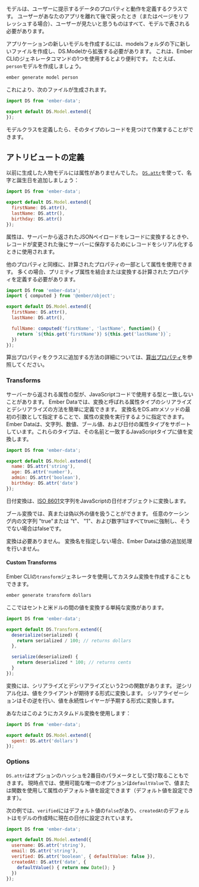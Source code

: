 <!--
A model is a class that defines the properties and behavior of the
data that you present to the user. Anything that the user expects to see
if they leave your app and come back later (or if they refresh the page)
should be represented by a model.
-->

モデルは、ユーザーに提示するデータのプロパティと動作を定義するクラスです。
ユーザーがあなたのアプリを離れて後で戻ったとき（またはページをリフレッシュする場合）、ユーザーが見たいと思うものはすべて、モデルで表される必要があります。

<!--
When you want a new model for your application you need to create a new file
under the models folder and extend from `DS.Model`. This is more conveniently
done by using one of Ember CLI's generator commands. For instance, let's create
a `person` model:
-->

アプリケーションの新しいモデルを作成するには、modelsフォルダの下に新しいファイルを作成し、DS.Modelから拡張する必要があります。
これは、Ember CLIのジェネレータコマンドの1つを使用するとより便利です。
たとえば、`person`モデルを作成しましょう。

```bash
ember generate model person
```

<!--
This will generate the following file:
-->

これにより、次のファイルが生成されます。

```app/models/person.js
import DS from 'ember-data';

export default DS.Model.extend({
});
```

<!--
After you have defined a model class, you can start [finding](../finding-records)
and [working with records](../creating-updating-and-deleting-records) of that type.
-->

モデルクラスを定義したら、そのタイプのレコードを見つけて作業することができます。

<!--
## Defining Attributes
-->

## アトリビュートの定義

<!--
The `person` model we generated earlier didn't have any attributes. Let's
add first and last name, as well as the birthday, using [`DS.attr`](https://www.emberjs.com/api/ember-data/2.16/classes/DS/methods/attr?anchor=attr):
-->

以前に生成した人物モデルには属性がありませんでした。
[`DS.attr`](https://www.emberjs.com/api/ember-data/2.16/classes/DS/methods/attr?anchor=attr)を使って、名字と誕生日を追加しましょう：

```app/models/person.js
import DS from 'ember-data';

export default DS.Model.extend({
  firstName: DS.attr(),
  lastName: DS.attr(),
  birthday: DS.attr()
});
```

<!--
Attributes are used when turning the JSON payload returned from your
server into a record, and when serializing a record to save back to the
server after it has been modified.
-->

属性は、サーバーから返されたJSONペイロードをレコードに変換するときや、レコードが変更された後にサーバーに保存するためにレコードをシリアル化するときに使用されます。

<!--
You can use attributes like any other property, including as part of a
computed property. Frequently, you will want to define computed
properties that combine or transform primitive attributes.
-->

他のプロパティと同様に、計算されたプロパティの一部として属性を使用できます。
多くの場合、プリミティブ属性を結合または変換する計算されたプロパティを定義する必要があります。

```app/models/person.js
import DS from 'ember-data';
import { computed } from '@ember/object';

export default DS.Model.extend({
  firstName: DS.attr(),
  lastName: DS.attr(),

  fullName: computed('firstName', 'lastName', function() {
    return `${this.get('firstName')} ${this.get('lastName')}`;
  })
});
```

<!--
For more about adding computed properties to your classes, see [Computed
Properties](../../object-model/computed-properties).
-->

算出プロパティをクラスに追加する方法の詳細については、[算出プロパティ](../../object-model/computed-properties)を参照してください。

### Transforms

<!--
You may find the type of an attribute returned by the server does not
match the type you would like to use in your JavaScript code. Ember
Data allows you to define simple serialization and deserialization
methods for attribute types called transforms. You can specify that
you would like a transform to run for an attribute by providing the
transform name as the first argument to the `DS.attr` method. Ember Data
supports attribute types of `string`, `number`, `boolean`, and `date`,
which coerce the value to the JavaScript type that matches its name.
-->

サーバーから返される属性の型が、JavaScriptコードで使用する型と一致しないことがあります。
Ember Dataでは、変換と呼ばれる属性タイプのシリアライズとデシリアライズの方法を簡単に定義できます。
変換名をDS.attrメソッドの最初の引数として指定することで、属性の変換を実行するように指定できます。
Ember Dataは、文字列、数値、ブール値、および日付の属性タイプをサポートしています。これらのタイプは、その名前と一致するJavaScriptタイプに値を変換します。

```app/models/person.js
import DS from 'ember-data';

export default DS.Model.extend({
  name: DS.attr('string'),
  age: DS.attr('number'),
  admin: DS.attr('boolean'),
  birthday: DS.attr('date')
});
```

<!--
The `date` transform will transform an
[ISO 8601](https://en.wikipedia.org/wiki/ISO_8601) string to a JavaScript
date object.
-->

日付変換は、[ISO 8601](https://en.wikipedia.org/wiki/ISO_8601)文字列をJavaScriptの日付オブジェクトに変換します。

<!--
The `boolean` transform can handle values other than `true` or
`false`. The strings `"true"` or `"t"` in any casing, `"1"`, and the number
`1` will all coerce to `true`, and `false` otherwise.
-->

ブール変換では、真または偽以外の値を扱うことができます。
任意のケーシング内の文字列 "true"または "t"、 "1"、および数字1はすべてtrueに強制し、そうでない場合はfalseです。

<!--
Transforms are not required. If you do not specify a transform name
Ember Data will do no additional processing of the value.
-->

変換は必要ありません。
変換名を指定しない場合、Ember Dataは値の追加処理を行いません。

#### Custom Transforms

<!--
You can also create custom transforms with Ember CLI's `transform` generator:
-->

Ember CLIの`transform`ジェネレータを使用してカスタム変換を作成することもできます。

```bash
ember generate transform dollars
```

<!--
Here is a simple transform that converts values between cents and US dollars.
-->

ここではセントと米ドルの間の値を変換する単純な変換があります。

```app/transforms/dollars.js
import DS from 'ember-data';

export default DS.Transform.extend({
  deserialize(serialized) {
    return serialized / 100; // returns dollars
  },

  serialize(deserialized) {
    return deserialized * 100; // returns cents
  }
});
```

<!--
A transform has two functions: `serialize` and `deserialize`. Deserialization
converts a value to a format that the client expects. Serialization does the
reverse and converts a value to the format expected by the persistence layer.
-->

変換には、シリアライズとデシリアライズという2つの関数があります。
逆シリアル化は、値をクライアントが期待する形式に変換します。
シリアライゼーションはその逆を行い、値を永続性レイヤーが予期する形式に変換します。

<!--
You would use the custom `dollars` transform like this:
-->

あなたはこのようにカスタムドル変換を使用します：

```app/models/product.js
import DS from 'ember-data';

export default DS.Model.extend({
  spent: DS.attr('dollars')
});
```

### Options

<!--
`DS.attr` can also take a hash of options as a second parameter. At the moment
the only option available is `defaultValue`, which can use a value or a function
to set the default value of the attribute if one is not supplied.
-->

`DS.attr`はオプションのハッシュを2番目のパラメータとして受け取ることもできます。
現時点では、使用可能な唯一のオプションは`defaultValue`で、値または関数を使用して属性のデフォルト値を設定できます（デフォルト値を設定できます）。

<!--
In the following example we define that `verified` has a default value of
`false` and `createdAt` defaults to the current date at the time of the model's
creation:
-->

次の例では、`verified`にはデフォルト値の`false`があり、`createdAt`のデフォルトはモデルの作成時に現在の日付に設定されています。

```app/models/user.js
import DS from 'ember-data';

export default DS.Model.extend({
  username: DS.attr('string'),
  email: DS.attr('string'),
  verified: DS.attr('boolean', { defaultValue: false }),
  createdAt: DS.attr('date', {
    defaultValue() { return new Date(); }
  })
});
```
